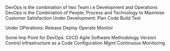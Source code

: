 DevOps is the combination of two Team i.e Development and Operations
DevOps is the Combination of People, Process and Technology to Maximise Customer Satisfaction 
Under Development: 
Plan
Code
Build
Test

Under OPerations:
Release
Deploy
Operate
Monitor

Some Imp Point for DevOps:
CI/CD
Agile Software Methodology
Version Control
Infrastructure as a Code
Configuration Mgmt
Continuous Monitoring
